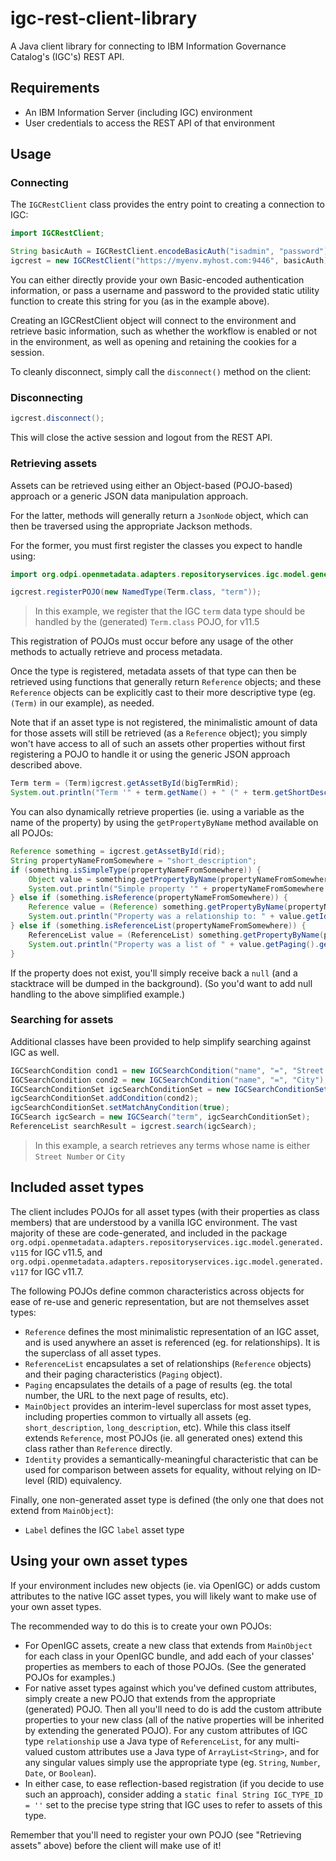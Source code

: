 <!-- SPDX-License-Identifier: Apache-2.0 -->

# igc-rest-client-library

A Java client library for connecting to IBM Information Governance Catalog's (IGC's) REST API.

## Requirements

- An IBM Information Server (including IGC) environment
- User credentials to access the REST API of that environment

## Usage

### Connecting

The `IGCRestClient` class provides the entry point to creating a connection to IGC:

```java
import IGCRestClient;

String basicAuth = IGCRestClient.encodeBasicAuth("isadmin", "password");
igcrest = new IGCRestClient("https://myenv.myhost.com:9446", basicAuth);
```

You can either directly provide your own Basic-encoded authentication information, or pass a username and password to the provided static utility function to create this string for you (as in the example above).

Creating an IGCRestClient object will connect to the environment and retrieve basic information, such as whether the workflow is enabled or not in the environment, as well as opening and retaining the cookies for a session.

To cleanly disconnect, simply call the `disconnect()` method on the client:

### Disconnecting

```java
igcrest.disconnect();
```

This will close the active session and logout from the REST API.

### Retrieving assets

Assets can be retrieved using either an Object-based (POJO-based) approach or a generic JSON data manipulation approach.

For the latter, methods will generally return a `JsonNode` object, which can then be traversed using the appropriate Jackson methods.

For the former, you must first register the classes you expect to handle using:

```java
import org.odpi.openmetadata.adapters.repositoryservices.igc.model.generated.v115.*;

igcrest.registerPOJO(new NamedType(Term.class, "term"));
```

> In this example, we register that the IGC `term` data type should be handled by the (generated) `Term.class` POJO, for v11.5

This registration of POJOs must occur before any usage of the other methods to actually retrieve and process metadata.

Once the type is registered, metadata assets of that type can then be retrieved using functions that generally return `Reference` objects; and these `Reference` objects can be explicitly cast to their more descriptive type (eg. `(Term)` in our example), as needed.

Note that if an asset type is not registered, the minimalistic amount of data for those assets will still be retrieved (as a `Reference` object); you simply won't have access to all of such an assets other properties without first registering a POJO to handle it or using the generic JSON approach described above.

```java
Term term = (Term)igcrest.getAssetById(bigTermRid);
System.out.println("Term '" + term.getName() + " (" + term.getShortDescription() + ")' has the following assigned assets: " + term.getAssignedAssets());
```

You can also dynamically retrieve properties (ie. using a variable as the name of the property) by using the `getPropertyByName` method available on all POJOs:

```java
Reference something = igcrest.getAssetById(rid);
String propertyNameFromSomewhere = "short_description";
if (something.isSimpleType(propertyNameFromSomewhere)) {
    Object value = something.getPropertyByName(propertyNameFromSomewhere);
    System.out.println("Simple property '" + propertyNameFromSomewhere + "' = " + value);
} else if (something.isReference(propertyNameFromSomewhere)) {
    Reference value = (Reference) something.getPropertyByName(propertyNameFromSomewhere);
    System.out.println("Property was a relationship to: " + value.getId());
} else if (something.isReferenceList(propertyNameFromSomewhere)) {
    ReferenceList value = (ReferenceList) something.getPropertyByName(propertyNameFromSomewhere);
    System.out.println("Property was a list of " + value.getPaging().getNumTotal() + " total relationships.");
}
```

If the property does not exist, you'll simply receive back a `null` (and a stacktrace will be dumped in the background).
(So you'd want to add null handling to the above simplified example.)

### Searching for assets

Additional classes have been provided to help simplify searching against IGC as well.

```java
IGCSearchCondition cond1 = new IGCSearchCondition("name", "=", "Street Number");
IGCSearchCondition cond2 = new IGCSearchCondition("name", "=", "City");
IGCSearchConditionSet igcSearchConditionSet = new IGCSearchConditionSet(cond1);
igcSearchConditionSet.addCondition(cond2);
igcSearchConditionSet.setMatchAnyCondition(true);
IGCSearch igcSearch = new IGCSearch("term", igcSearchConditionSet);
ReferenceList searchResult = igcrest.search(igcSearch);
```

> In this example, a search retrieves any terms whose name is either `Street Number` or `City`

## Included asset types

The client includes POJOs for all asset types (with their properties as class members) that are understood by a vanilla IGC environment. The vast majority of these are code-generated, and included in the package `org.odpi.openmetadata.adapters.repositoryservices.igc.model.generated.v115` for IGC v11.5, and `org.odpi.openmetadata.adapters.repositoryservices.igc.model.generated.v117` for IGC v11.7.

The following POJOs define common characteristics across objects for ease of re-use and generic representation, but are not themselves asset types:

- `Reference` defines the most minimalistic representation of an IGC asset, and is used anywhere an asset is referenced (eg. for relationships). It is the superclass of all asset types.
- `ReferenceList` encapsulates a set of relationships (`Reference` objects) and their paging characteristics (`Paging` object).
- `Paging` encapsulates the details of a page of results (eg. the total number, the URL to the next page of results, etc).
- `MainObject` provides an interim-level superclass for most asset types, including properties common to virtually all assets (eg. `short_description`, `long_description`, etc). While this class itself extends `Reference`, most POJOs (ie. all generated ones) extend this class rather than `Reference` directly.
- `Identity` provides a semantically-meaningful characteristic that can be used for comparison between assets for equality, without relying on ID-level (RID) equivalency.

Finally, one non-generated asset type is defined (the only one that does not extend from `MainObject`):

- `Label` defines the IGC `label` asset type

## Using your own asset types

If your environment includes new objects (ie. via OpenIGC) or adds custom attributes to the native IGC asset types, you will likely want to make use of your own asset types.

The recommended way to do this is to create your own POJOs:

- For OpenIGC assets, create a new class that extends from `MainObject` for each class in your OpenIGC bundle, and add each of your classes' properties as members to each of those POJOs. (See the generated POJOs for examples.)
- For native asset types against which you've defined custom attributes, simply create a new POJO that extends from the appropriate (generated) POJO. Then all you'll need to do is add the custom attribute properties to your new class (all of the native properties will be inherited by extending the generated POJO). For any custom attributes of IGC type `relationship` use a Java type of `ReferenceList`, for any multi-valued custom attributes use a Java type of `ArrayList<String>`, and for any singular values simply use the appropriate type (eg. `String`, `Number`, `Date`, or `Boolean`).
- In either case, to ease reflection-based registration (if you decide to use such an approach), consider adding a `static final String IGC_TYPE_ID = ''` set to the precise type string that IGC uses to refer to assets of this type.

Remember that you'll need to register your own POJO (see "Retrieving assets" above) before the client will make use of it!
